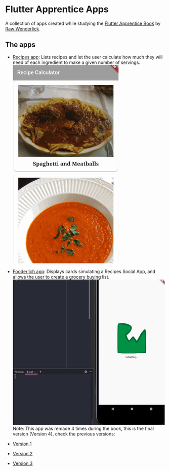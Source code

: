# Flutter Apprentice Apps

A collection of apps created while studying the [Flutter Apprentice Book](https://www.raywenderlich.com/books/flutter-apprentice) by [Raw Wenderlick](https://www.raywenderlich.com).

## The apps

- [Recipes app](./recipes): Lists recipes and let the user calculate how much they will need of each ingredient to make a given number of servings.<br>
![Recipes app showcase](./recipes/docs/showcase.gif)

- [Fooderlich app](./fooderlich_4): Displays cards simulating a Recipes Social App, and allows the user to create a grocery buying list.<br>
![Recipes app showcase](./fooderlich_4/docs/showcase.gif)
Note: This app was remade 4 times during the book, this is the final version (Version 4), check the previous versions:
- [Version 1](./fooderlich)
- [Version 2](./fooderlich_2)
- [Version 3](./fooderlich_3)
